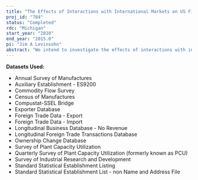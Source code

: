 ```yaml
---
title: "The Effects of Interactions with International Markets on US Firm Performance"
proj_id: "784"
status: "Completed"
rdc: "Michigan"
start_year: "2010"
end_year: "2015.0"
pi: "Jim A Levinsohn"
abstract: "We intend to investigate the effects of interactions with international markets on U.S. firm performance.  Particular topics that we plan to address include the impacts of administered protection on U.S. workers, a better understanding of productivity measurement and productivity dynamics, new approaches to examining the role of exporting on firm performance, the determinants of the destination of U.S. firm exports and imports, and estimating the sunk costs of exporting and their effects on trade and industrial dynamics."
---
```


**Datasets Used:**

  - Annual Survey of Manufactures 
  - Auxiliary Establishment - ES9200 
  - Commodity Flow Survey 
  - Census of Manufactures 
  - Compustat-SSEL Bridge 
  - Exporter Database 
  - Foreign Trade Data - Export 
  - Foreign Trade Data - Import 
  - Longitudinal Business Database - No Revenue 
  - Longitudinal Foreign Trade Transactions Database 
  - Ownership Change Database 
  - Survey of Plant Capacity Utilization 
  - Quarterly Survey of Plant Capacity Utilization (formerly known as PCU) 
  - Survey of Industrial Research and Development 
  - Standard Statistical Establishment Listing 
  - Standard Statistical Establishment List - non Name and Address File 

